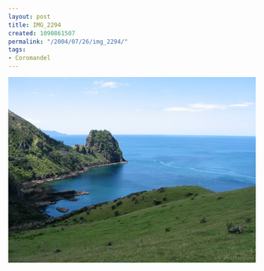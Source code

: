 ```yaml
---
layout: post
title: IMG_2294
created: 1090861507
permalink: "/2004/07/26/img_2294/"
tags:
- Coromandel
---
```


<img src="/image/images/img_2294-766.jpg"/>

